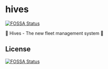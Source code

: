 # hives
[![FOSSA Status](https://app.fossa.io/api/projects/git%2Bgithub.com%2FJeanBarriere%2Fhives.svg?type=shield)](https://app.fossa.io/projects/git%2Bgithub.com%2FJeanBarriere%2Fhives?ref=badge_shield)

:honey_pot: Hives - The new fleet management system :honeybee:


## License
[![FOSSA Status](https://app.fossa.io/api/projects/git%2Bgithub.com%2FJeanBarriere%2Fhives.svg?type=large)](https://app.fossa.io/projects/git%2Bgithub.com%2FJeanBarriere%2Fhives?ref=badge_large)